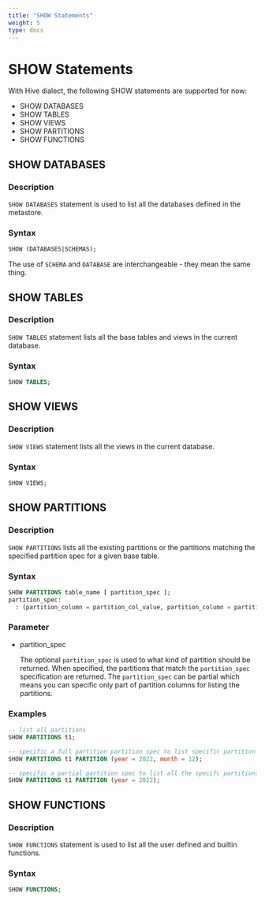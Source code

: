 ```yaml
---
title: "SHOW Statements"
weight: 5
type: docs
---
```

<!--
Licensed to the Apache Software Foundation (ASF) under one
or more contributor license agreements.  See the NOTICE file
distributed with this work for additional information
regarding copyright ownership.  The ASF licenses this file
to you under the Apache License, Version 2.0 (the
"License"); you may not use this file except in compliance
with the License.  You may obtain a copy of the License at
  http://www.apache.org/licenses/LICENSE-2.0
Unless required by applicable law or agreed to in writing,
software distributed under the License is distributed on an
"AS IS" BASIS, WITHOUT WARRANTIES OR CONDITIONS OF ANY
KIND, either express or implied.  See the License for the
specific language governing permissions and limitations
under the License.
-->

# SHOW Statements

With Hive dialect, the following SHOW statements are supported for now:

- SHOW DATABASES
- SHOW TABLES
- SHOW VIEWS
- SHOW PARTITIONS
- SHOW FUNCTIONS

## SHOW DATABASES

### Description

`SHOW DATABASES` statement is used to list all the databases defined in the metastore.

### Syntax

```sql
SHOW (DATABASES|SCHEMAS);
```
The use of `SCHEMA` and `DATABASE` are interchangeable - they mean the same thing.


## SHOW TABLES

### Description

`SHOW TABLES` statement lists all the base tables and views in the current database.

### Syntax

```sql
SHOW TABLES;
```

## SHOW VIEWS

### Description

`SHOW VIEWS` statement lists all the views in the current database.

### Syntax

```sql
SHOW VIEWS;
```

## SHOW PARTITIONS

### Description

`SHOW PARTITIONS` lists all the existing partitions or the partitions matching the specified partition spec for a given base table.

### Syntax

```sql
SHOW PARTITIONS table_name [ partition_spec ];
partition_spec:
  : (partition_column = partition_col_value, partition_column = partition_col_value, ...)
```

### Parameter

- partition_spec

  The optional `partition_spec` is used to what kind of partition should be returned.
  When specified, the partitions that match the `partition_spec` specification are returned.
  The `partition_spec` can be partial which means you can specific only part of partition columns for listing the partitions.

### Examples

```sql
-- list all partitions
SHOW PARTITIONS t1;

-- specific a full partition partition spec to list specific partition
SHOW PARTITIONS t1 PARTITION (year = 2022, month = 12);

-- specific a partial partition spec to list all the specifc partitions
SHOW PARTITIONS t1 PARTITION (year = 2022);
```

## SHOW FUNCTIONS

### Description

`SHOW FUNCTIONS` statement is used to list all the user defined and builtin functions.

### Syntax

```sql
SHOW FUNCTIONS;
```
